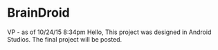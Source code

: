 # BrainDroid
VP - as of 10/24/15 8:34pm
Hello, This project was designed in Android Studios. The final project will be posted. 
